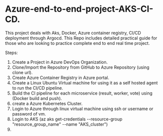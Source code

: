 # Azure-end-to-end-project-AKS-CI-CD.
This project deals with Aks, Docker, Azure container registry, CI/CD deployment through Argocd. This Repo includes detailed practical guide for those who are looking to practice complete end to end real time project.

Steps:
1. Create a Project in Azure DevOps Organization.
2. Clone/Import the Repository from GitHub to Azure Repository (using clone url).
3. Create Azure Container Registry in Azure portal.
4. Create a Linux Ubuntu Virtual machine for using it as a self hosted agent to run the CI/CD pipeline.
6. Build the CI pipeline for each microservice (result, worker, vote) using (Docker build and push).
7. create a Azure Kubernetes Cluster.
8. Login to Azure through linux virtual machine using ssh or username or password of vm.
9. Login to AKS (az aks get-credentials --resource-group "resource_group_name" --name "AKS_cluster")
10. 

